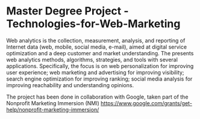 # Master Degree Project - Technologies-for-Web-Marketing

Web analytics is the collection, measurement, analysis, and reporting of Internet data (web, mobile, social media, e-mail), aimed at digital service optimization and a deep customer and market understanding. The  presents web analytics methods, algorithms, strategies, and tools with several applications. Specifically, the focus is on web personalization for improving user experience; web marketing and advertising for improving visibility; search engine optimization for improving ranking; social media analysis for improving reachability and understanding opinions.

The project has been done in collaboration with Google, taken part of the Nonprofit Marketing Immersion (NMI) https://www.google.com/grants/get-help/nonprofit-marketing-immersion/



